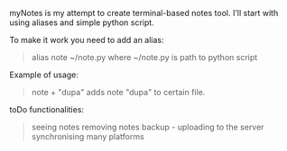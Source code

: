 myNotes is my attempt to create terminal-based notes tool.
I'll start with using aliases and simple python script.

To make it work you need to add an alias:
>alias note ~/note.py
where ~/note.py is path to python script

Example of usage:
>note + "dupa"
adds note "dupa" to certain file.

toDo functionalities:
>seeing notes
>removing notes
>backup - uploading to the server
>synchronising
>many platforms
